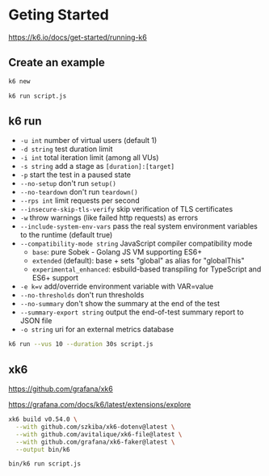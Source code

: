 # Geting Started

https://k6.io/docs/get-started/running-k6

## Create an example

```sh
k6 new
```

```sh
k6 run script.js
```

## k6 run

* `-u int` number of virtual users (default 1)
* `-d string` test duration limit
* `-i int` total iteration limit (among all VUs)
* `-s string` add a stage as `[duration]:[target]`
* `-p` start the test in a paused state
* `--no-setup` don't run `setup()`
* `--no-teardown` don't run `teardown()`
* `--rps int` limit requests per second
* `--insecure-skip-tls-verify` skip verification of TLS certificates
* `-w` throw warnings (like failed http requests) as errors
* `--include-system-env-vars` pass the real system environment variables to the runtime (default true)
* `--compatibility-mode string` JavaScript compiler compatibility mode
    * `base`: pure Sobek - Golang JS VM supporting ES6+
    * `extended` (default): base + sets "global" as alias for "globalThis"
    * `experimental_enhanced`: esbuild-based transpiling for TypeScript and ES6+ support
* `-e k=v` add/override environment variable with VAR=value
* `--no-thresholds` don't run thresholds
* `--no-summary` don't show the summary at the end of the test
* `--summary-export string` output the end-of-test summary report to JSON file
* `-o string` uri for an external metrics database

```sh
k6 run --vus 10 --duration 30s script.js
```

## xk6

https://github.com/grafana/xk6

https://grafana.com/docs/k6/latest/extensions/explore

```sh
xk6 build v0.54.0 \
  --with github.com/szkiba/xk6-dotenv@latest \
  --with github.com/avitalique/xk6-file@latest \
  --with github.com/grafana/xk6-faker@latest \
  --output bin/k6
```

```sh
bin/k6 run script.js
```
